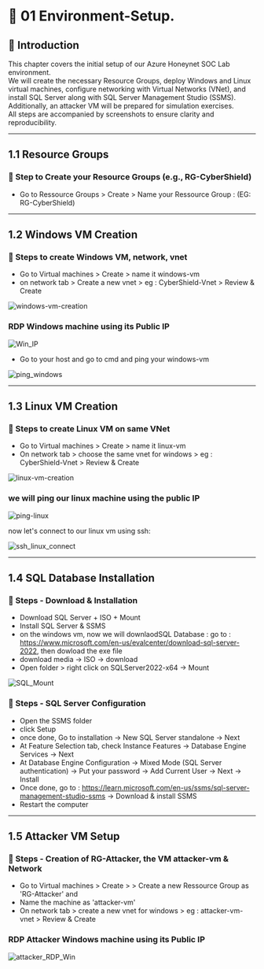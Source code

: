 # 🔴 01 Environment-Setup.

## 📝 Introduction
This chapter covers the initial setup of our Azure Honeynet SOC Lab environment.  
We will create the necessary Resource Groups, deploy Windows and Linux virtual machines, configure networking with Virtual Networks (VNet), and install SQL Server along with SQL Server Management Studio (SSMS).  
Additionally, an attacker VM will be prepared for simulation exercises.  
All steps are accompanied by screenshots to ensure clarity and reproducibility.

---

## 1.1 Resource Groups
### 🚀  Step to Create your Resource Groups (e.g., RG-CyberShield)
- Go to Ressource Groups > Create > Name your Ressource Group : (EG: RG-CyberShield)

---

## 1.2 Windows VM Creation
### 🚀  Steps to create Windows VM, network, vnet
- Go to Virtual machines > Create > name it windows-vm
- on network tab > Create a new vnet > eg : CyberShield-Vnet > Review & Create
     
![windows-vm-creation](https://github.com/AliChoukatli/Azure-Honeynet-SOC-Lab/blob/main/Screenshots/windows-vm-Creation.png)

### RDP Windows machine using its Public IP

![Win_IP](https://github.com/AliChoukatli/Azure-Honeynet-SOC-Lab/blob/main/Screenshots/win_ip.png)

- Go to your host and go to cmd and ping your windows-vm

![ping_windows](https://github.com/AliChoukatli/Azure-Honeynet-SOC-Lab/blob/main/Screenshots/ping-windows.png)

---

## 1.3 Linux VM Creation
### 🚀 Steps to create Linux VM on same VNet
- Go to Virtual machines > Create > name it linux-vm
- On network tab > choose the same vnet for windows > eg : CyberShield-Vnet > Review & Create

![linux-vm-creation](https://github.com/AliChoukatli/Azure-Honeynet-SOC-Lab/blob/main/Screenshots/linux-vm-creation.png)

### we will ping our linux machine using the public IP

![ping-linux](https://github.com/AliChoukatli/Azure-Honeynet-SOC-Lab/blob/main/Screenshots/ping-linux.png)

now let's connect to our linux vm using ssh:

![ssh_linux_connect](https://github.com/AliChoukatli/Azure-Honeynet-SOC-Lab/blob/main/Screenshots/ssh_linux_connect.png)

---

## 1.4 SQL Database Installation
### 🚀 Steps - Download & Installation
- Download SQL Server + ISO + Mount
- Install SQL Server & SSMS
- on the windows vm, now we will downlaodSQL Database  : go to : https://www.microsoft.com/en-us/evalcenter/download-sql-server-2022, then dowload the exe file
- download media -> ISO -> download
- Open folder  > right click on SQLServer2022-x64 -> Mount

![SQL_Mount](https://github.com/AliChoukatli/Azure-Honeynet-SOC-Lab/blob/main/Screenshots/SQL_mount.png)

### 🚀 Steps - SQL Server Configuration
- Open the SSMS folder
- click Setup 
- once done, Go to installation -> New SQL Server standalone -> Next 
- At Feature Selection tab, check Instance Features -> Database Engine Services -> Next
- At Database Engine Configuration -> Mixed Mode (SQL Server authentication) -> Put your password -> Add Current User -> Next -> Install
- Once done, go to : https://learn.microsoft.com/en-us/ssms/sql-server-management-studio-ssms -> Download & install SSMS 
- Restart the computer

---

## 1.5 Attacker VM Setup
### 🚀 Steps - Creation of RG-Attacker, the VM attacker-vm & Network
- Go to Virtual machines > Create > > Create a new Ressource Group as 'RG-Attacker' and
- Name the machine as 'attacker-vm'
- On network tab > create a new vnet for windows > eg : attacker-vm-vnet > Review & Create
     
### RDP Attacker Windows machine using its Public IP

![attacker_RDP_Win](https://github.com/AliChoukatli/Azure-Honeynet-SOC-Lab/blob/main/Screenshots/attacker_RDP_Win.png)
